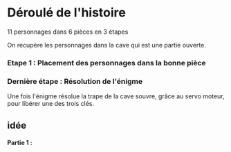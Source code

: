 # Déroulé de l'histoire

11 personnages dans 6 pièces en 3 étapes 

On recupère les personnages dans la cave qui est une partie ouverte.

### Etape 1 : Placement des personnages dans la bonne pièce





### Dernière étape : Résolution de l'énigme
Une fois l'énigme résolue la trape de la cave souvre, grâce au servo moteur, pour libérer une des trois clés.



## idée 

#### Partie 1 :

